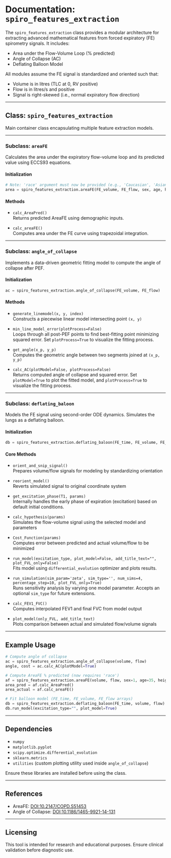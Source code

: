 # Documentation: `spiro_features_extraction`

The `spiro_features_extraction` class provides a modular architecture for extracting advanced mathematical features from forced expiratory (FE) spirometry signals. It includes:

* Area under the Flow-Volume Loop (% predicted)
* Angle of Collapse (AC)
* Deflating Balloon Model

All modules assume the FE signal is standardized and oriented such that:

* Volume is in litres (TLC at 0, RV positive)
* Flow is in litres/s and positive
* Signal is right-skewed (i.e., normal expiratory flow direction)

---

## Class: `spiro_features_extraction`

Main container class encapsulating multiple feature extraction models.

---

### Subclass: `areaFE`

Calculates the area under the expiratory flow-volume loop and its predicted value using ECCS93 equations.

#### Initialization

```python
# Note: 'race' argument must now be provided (e.g., 'Caucasian', 'Asian', etc.)
area = spiro_features_extraction.areaFE(FE_volume, FE_flow, sex, age, height, race)
```

#### Methods

* `calc_AreaPred()`  
  Returns predicted AreaFE using demographic inputs.

* `calc_areaFE()`  
  Computes area under the FE curve using trapezoidal integration.

---

### Subclass: `angle_of_collapse`

Implements a data-driven geometric fitting model to compute the angle of collapse after PEF.

#### Initialization

```python
ac = spiro_features_extraction.angle_of_collapse(FE_volume, FE_flow)
```

#### Methods

* `generate_linemodel(x, y, index)`  
  Constructs a piecewise linear model intersecting point `(x, y)`

* `min_line_model_error(plotProcess=False)`  
  Loops through all post-PEF points to find best-fitting point minimizing squared error. Set `plotProcess=True` to visualize the fitting process.

* `get_angle(x_p, y_p)`  
  Computes the geometric angle between two segments joined at `(x_p, y_p)`

* `calc_AC(plotModel=False, plotProcess=False)`  
  Returns computed angle of collapse and squared error. Set `plotModel=True` to plot the fitted model, and `plotProcess=True` to visualize the fitting process.

---

### Subclass: `deflating_baloon`

Models the FE signal using second-order ODE dynamics. Simulates the lungs as a deflating balloon.

#### Initialization

```python
db = spiro_features_extraction.deflating_baloon(FE_time, FE_volume, FE_flow)
```

#### Core Methods

* `orient_and_snip_signal()`  
  Prepares volume/flow signals for modeling by standardizing orientation

* `reorient_model()`  
  Reverts simulated signal to original coordinate system

* `get_excitation_phase(T1, params)`  
  Internally handles the early phase of expiration (excitation) based on default initial conditions.

* `calc_hypothesis(params)`  
  Simulates the flow-volume signal using the selected model and parameters

* `Cost_Function(params)`  
  Computes error between predicted and actual volume/flow to be minimized

* `run_model(excitation_type, plot_model=False, add_title_text="", plot_FVL_only=False)`  
  Fits model using `differential_evolution` optimizer and plots results.

* `run_simulation(sim_param='zeta', sim_type='', num_sims=4, percentage_step=10, plot_FVL_only=True)`  
  Runs sensitivity analysis by varying one model parameter. Accepts an optional `sim_type` for future extensions.

* `calc_FEV1_FVC()`  
  Computes interpolated FEV1 and final FVC from model output

* `plot_model(only_FVL, add_title_text)`  
  Plots comparison between actual and simulated flow/volume signals

---

## Example Usage

```python
# Compute angle of collapse
ac = spiro_features_extraction.angle_of_collapse(volume, flow)
angle, cost = ac.calc_AC(plotModel=True)

# Compute AreaFE % predicted (now requires 'race')
af = spiro_features_extraction.areaFE(volume, flow, sex=1, age=35, height=170, race='Caucasian')
area_pred = af.calc_AreaPred()
area_actual = af.calc_areaFE()

# Fit balloon model (FE_time, FE_volume, FE_flow arrays)
db = spiro_features_extraction.deflating_baloon(FE_time, volume, flow)
db.run_model(excitation_type="", plot_model=True)
```

---

## Dependencies

* `numpy`
* `matplotlib.pyplot`
* `scipy.optimize.differential_evolution`
* `sklearn.metrics`
* `utilities` (custom plotting utility used inside `angle_of_collapse`)

Ensure these libraries are installed before using the class.

---

## References

* AreaFE: [DOI:10.2147/COPD.S51453](https://www.dovepress.com/area-under-the-forced-expiratory-flow-volume-loop-in-spirometry-indica-peer-reviewed-fulltext-article-COPD)
* Angle of Collapse: [DOI:10.1186/1465-9921-14-131](https://respiratory-research.biomedcentral.com/articles/10.1186/1465-9921-14-131)

---

## Licensing

This tool is intended for research and educational purposes. Ensure clinical validation before diagnostic use.
